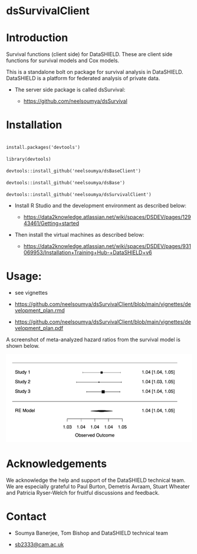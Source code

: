 # dsSurvivalClient

# Introduction

Survival functions (client side) for DataSHIELD. These are client side functions for survival models and Cox models.

This is a standalone bolt on package for survival analysis in DataSHIELD. DataSHIELD is a platform for federated analysis of private data.

* The server side package is called dsSurvival:

    * https://github.com/neelsoumya/dsSurvival


# Installation

```

install.packages('devtools')

library(devtools)

devtools::install_github('neelsoumya/dsBaseClient')
	
devtools::install_github('neelsoumya/dsBase')

devtools::install_github('neelsoumya/dsSurvivalClient')

```

* Install R Studio and the development environment as described below:

    * https://data2knowledge.atlassian.net/wiki/spaces/DSDEV/pages/12943461/Getting+started


* Then install the virtual machines as described below:

    * https://data2knowledge.atlassian.net/wiki/spaces/DSDEV/pages/931069953/Installation+Training+Hub-+DataSHIELD+v6


# Usage:

* see vignettes   

* https://github.com/neelsoumya/dsSurvivalClient/blob/main/vignettes/development_plan.rmd

* https://github.com/neelsoumya/dsSurvivalClient/blob/main/vignettes/development_plan.pdf


A screenshot of meta-analyzed hazard ratios from the survival model is shown below.

![Meta-analyzed hazard ratios from survival models](screenshot_survival_models.png)


# Acknowledgements

We acknowledge the help and support of the DataSHIELD technical team.
We are especially grateful to Paul Burton, Demetris Avraam, Stuart Wheater and
Patricia Ryser-Welch for fruitful discussions and feedback.


# Contact

* Soumya Banerjee, Tom Bishop and DataSHIELD technical team

* sb2333@cam.ac.uk
    
